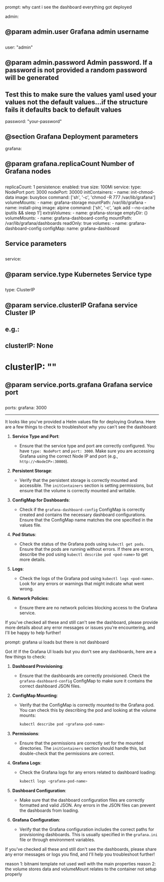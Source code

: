 prompt: why cant i see the dashboard everything got deployed 

admin:
  ## @param admin.user Grafana admin username
  ##
  user: "admin"
  ## @param admin.password Admin password. If a password is not provided a random password will be generated
  ##
  ## Test this to make sure the values yaml used your values not the default values...if the structure fails it defaults back to default values
  password: "your-password"

## @section Grafana Deployment parameters
grafana:
  ## @param grafana.replicaCount Number of Grafana nodes
  ##
  replicaCount: 1
  persistence:
    enabled: true
    size: 100Mi
  service:
    type: NodePort
    port: 3000
    nodePort: 30000
  initContainers:
    - name: init-chmod-data
      image: busybox
      command: ['sh', '-c', 'chmod -R 777 /var/lib/grafana']
      volumeMounts:
        - name: grafana-storage
          mountPath: /var/lib/grafana
    - name: install-ping
      image: alpine
      command: ['sh', '-c', 'apk add --no-cache iputils && sleep 1']
  extraVolumes:
    - name: grafana-storage
      emptyDir: {}
  volumeMounts:
    - name: grafana-dashboard-config
      mountPath: /var/lib/grafana/dashboards
      readOnly: true
  volumes:
    - name: grafana-dashboard-config
      configMap:
        name: grafana-dashboard

## Service parameters
##
service:
  ## @param service.type Kubernetes Service type
  ##
  type: ClusterIP
  ## @param service.clusterIP Grafana service Cluster IP
  ## e.g.:
  ## clusterIP: None
  ##
  # clusterIP: ""
  ## @param service.ports.grafana Grafana service port
  ##
  ports:
    grafana: 3000

---

It looks like you've provided a Helm values file for deploying Grafana. Here are a few things to check to troubleshoot why you can't see the dashboard:

1. **Service Type and Port**:
   - Ensure that the service type and port are correctly configured. You have `type: NodePort` and `port: 3000`. Make sure you are accessing Grafana using the correct Node IP and port (e.g., `http://<NodeIP>:30000`).

2. **Persistent Storage**:
   - Verify that the persistent storage is correctly mounted and accessible. The `initContainers` section is setting permissions, but ensure that the volume is correctly mounted and writable.

3. **ConfigMap for Dashboards**:
   - Check if the `grafana-dashboard-config` ConfigMap is correctly created and contains the necessary dashboard configurations. Ensure that the ConfigMap name matches the one specified in the values file.

4. **Pod Status**:
   - Check the status of the Grafana pods using `kubectl get pods`. Ensure that the pods are running without errors. If there are errors, describe the pod using `kubectl describe pod <pod-name>` to get more details.

5. **Logs**:
   - Check the logs of the Grafana pod using `kubectl logs <pod-name>`. Look for any errors or warnings that might indicate what went wrong.

6. **Network Policies**:
   - Ensure there are no network policies blocking access to the Grafana service.

If you've checked all these and still can't see the dashboard, please provide more details about any error messages or issues you're encountering, and I'll be happy to help further!

prompt: grafana ui loads but there is not dashboard


Got it! If the Grafana UI loads but you don't see any dashboards, here are a few things to check:

1. **Dashboard Provisioning**:
   - Ensure that the dashboards are correctly provisioned. Check the `grafana-dashboard-config` ConfigMap to make sure it contains the correct dashboard JSON files.

2. **ConfigMap Mounting**:
   - Verify that the ConfigMap is correctly mounted to the Grafana pod. You can check this by describing the pod and looking at the volume mounts:
     ```sh
     kubectl describe pod <grafana-pod-name>
     ```

3. **Permissions**:
   - Ensure that the permissions are correctly set for the mounted directories. The `initContainers` section should handle this, but double-check that the permissions are correct.

4. **Grafana Logs**:
   - Check the Grafana logs for any errors related to dashboard loading:
     ```sh
     kubectl logs <grafana-pod-name>
     ```

5. **Dashboard Configuration**:
   - Make sure that the dashboard configuration files are correctly formatted and valid JSON. Any errors in the JSON files can prevent the dashboards from loading.

6. **Grafana Configuration**:
   - Verify that the Grafana configuration includes the correct paths for provisioning dashboards. This is usually specified in the `grafana.ini` file or through environment variables.

If you've checked all these and still don't see the dashboards, please share any error messages or logs you find, and I'll help you troubleshoot further!

>>> 
reason 1: bitnami template not used well with the main properties
reason 2: the volume stores data and volumeMount relates to the container not setup properly